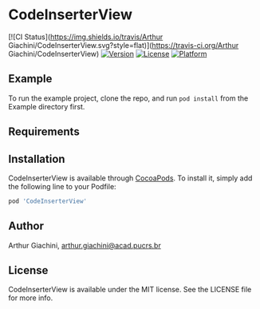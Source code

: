 # CodeInserterView

[![CI Status](https://img.shields.io/travis/Arthur Giachini/CodeInserterView.svg?style=flat)](https://travis-ci.org/Arthur Giachini/CodeInserterView)
[![Version](https://img.shields.io/cocoapods/v/CodeInserterView.svg?style=flat)](https://cocoapods.org/pods/CodeInserterView)
[![License](https://img.shields.io/cocoapods/l/CodeInserterView.svg?style=flat)](https://cocoapods.org/pods/CodeInserterView)
[![Platform](https://img.shields.io/cocoapods/p/CodeInserterView.svg?style=flat)](https://cocoapods.org/pods/CodeInserterView)

## Example

To run the example project, clone the repo, and run `pod install` from the Example directory first.

## Requirements

## Installation

CodeInserterView is available through [CocoaPods](https://cocoapods.org). To install
it, simply add the following line to your Podfile:

```ruby
pod 'CodeInserterView'
```

## Author

Arthur Giachini, arthur.giachini@acad.pucrs.br

## License

CodeInserterView is available under the MIT license. See the LICENSE file for more info.
